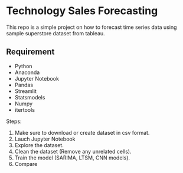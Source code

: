 # Technology Sales Forecasting

This repo is a simple project on how to forecast time series data using sample superstore dataset from tableau. 



## Requirement

- Python
- Anaconda
- Jupyter Notebook
- Pandas
- Streamlit
- Statsmodels
- Numpy
- itertools



Steps:

1. Make sure to download or create dataset in csv format.
2. Lauch Jupyter Notebook
3. Explore the dataset.
4. Clean the dataset (Remove any unrelated cells).
5. Train the model (SARIMA, LTSM, CNN models).
6. Compare 